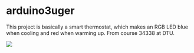 # arduino3uger

This project is basically a smart thermostat, which makes an RGB LED blue when cooling and red when warming up. 
From course 34338 at DTU.

![](https://user-images.githubusercontent.com/18464882/51602579-9f56aa80-1f07-11e9-9d10-ccb96f5ab9ba.png)

